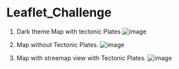 # Leaflet_Challenge

1. Dark theme Map with tectonic Plates
![image](https://user-images.githubusercontent.com/25218948/120269270-7bdd6080-c275-11eb-90cf-27fbffcb0970.png)

2. Map without Tectonic Plates.
![image](https://user-images.githubusercontent.com/25218948/120269289-84359b80-c275-11eb-8e74-af9fd2ba3aa6.png)

3. Map with streemap view with Tectonic Plates.
![image](https://user-images.githubusercontent.com/25218948/120269331-99aac580-c275-11eb-86f7-19a1002078e5.png)

